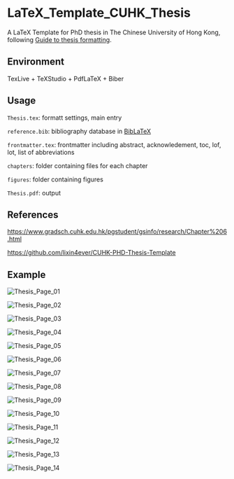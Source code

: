 # LaTeX_Template_CUHK_Thesis
A LaTeX Template for PhD thesis in The Chinese University of Hong Kong, following [Guide to thesis formatting](https://www.gradsch.cuhk.edu.hk/pgstudent/gsinfo/research/Chapter%206.html).

## Environment
TexLive + TeXStudio + PdfLaTeX + Biber

## Usage
```Thesis.tex```: formatt settings, main entry


```reference.bib```: bibliography database in [BibLaTeX](https://ctan.org/pkg/biblatex?lang=en)

```frontmatter.tex```: frontmatter including abstract, acknowledement, toc, lof, lot, list of abbreviations

```chapters```: folder containing files for each chapter

```figures```: folder containing figures

```Thesis.pdf```: output

## References
https://www.gradsch.cuhk.edu.hk/pgstudent/gsinfo/research/Chapter%206.html

https://github.com/lixin4ever/CUHK-PHD-Thesis-Template

## Example
![Thesis_Page_01](https://user-images.githubusercontent.com/53896718/175763812-b5e34756-0616-4ec8-99c9-8829c4d387ce.jpg)

![Thesis_Page_02](https://user-images.githubusercontent.com/53896718/175763829-05ac182a-d9e2-4fe4-bc8f-7e6de97bf70c.jpg)

![Thesis_Page_03](https://user-images.githubusercontent.com/53896718/175763834-6508c4df-79f0-4595-9a21-d0d5666bfcef.jpg)

![Thesis_Page_04](https://user-images.githubusercontent.com/53896718/175763835-9a6d689f-5553-48b9-83ac-6e8ce3bce094.jpg)

![Thesis_Page_05](https://user-images.githubusercontent.com/53896718/175763838-becef899-7fd1-403b-963a-6088ad225541.jpg)

![Thesis_Page_06](https://user-images.githubusercontent.com/53896718/175763839-babda2bd-3758-48de-a4a1-84f158d4d93c.jpg)

![Thesis_Page_07](https://user-images.githubusercontent.com/53896718/175763840-f62087c3-eea7-4386-b551-b9a9a7b152f4.jpg)

![Thesis_Page_08](https://user-images.githubusercontent.com/53896718/175763842-60b5c2e5-efda-4db3-8f5b-6cfa9bf5df62.jpg)

![Thesis_Page_09](https://user-images.githubusercontent.com/53896718/175763847-0f268710-8382-4356-bd5a-b87f5af81f48.jpg)

![Thesis_Page_10](https://user-images.githubusercontent.com/53896718/175763849-15025c3b-ab78-4920-a79e-dddab94d2e4c.jpg)

![Thesis_Page_11](https://user-images.githubusercontent.com/53896718/175763851-223a1989-2ee5-416b-9c88-ba00030f0dfa.jpg)

![Thesis_Page_12](https://user-images.githubusercontent.com/53896718/175763852-4de5f1c4-240b-4b3f-8afa-8df3105bd239.jpg)

![Thesis_Page_13](https://user-images.githubusercontent.com/53896718/175763853-0389c7c2-fbc2-4e3e-a4fe-43f1c7dd64b6.jpg)

![Thesis_Page_14](https://user-images.githubusercontent.com/53896718/175763854-1b039876-da60-4c95-afd5-a557173c0adc.jpg)
